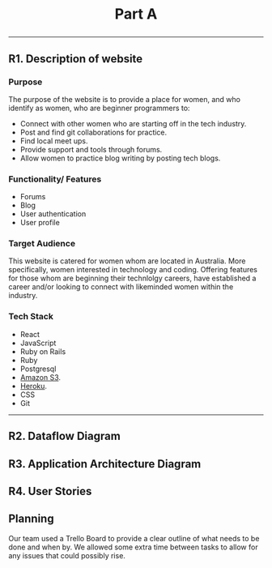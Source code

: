 
# <p align="center"> Part A
</p>

--- 

## R1. Description of website

### Purpose

The purpose of the website is to provide a place for women, and who identify as women, who are beginner programmers to:

- Connect with other women who are starting off in the tech industry.
- Post and find git collaborations for practice. 
- Find local meet ups.
- Provide support and tools through forums.
- Allow women to practice blog writing by posting tech blogs.
 
### Functionality/ Features

- Forums
- Blog
- User authentication
- User profile

### Target Audience
This website is catered for women whom are located in Australia. More specifically, women interested in technology and coding. Offering features for those whom are beginning their technlolgy careers, have established a career and/or looking to connect with likeminded women within the industry. 

### Tech Stack

- React
- JavaScript
- Ruby on Rails 
- Ruby 
- Postgresql
- [Amazon S3](https://aws.amazon.com/).
- [Heroku](https://heroku.com/).
- CSS
- Git

--- 

## R2. Dataflow Diagram

## R3. Application Architecture Diagram

## R4. User Stories





## Planning

Our team used a Trello Board to provide a clear outline of what needs to be done and when by. We allowed some extra time between tasks to allow for any issues that could possibly rise. 
